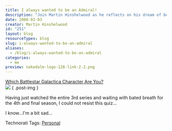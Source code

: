 ```yaml
---
title: I always wanted to be an Admiral!
description: "Join Martin Hinshelwood as he reflects on his dream of becoming an Admiral, inspired by Battlestar Galactica. Dive into personal insights and fun quizzes!"
date: 2008-02-03
creator: Martin Hinshelwood
id: "251"
layout: blog
resourceTypes: blog
slug: i-always-wanted-to-be-an-admiral
aliases:
  - /blog/i-always-wanted-to-be-an-admiral
categories:
  - me
preview: nakedalm-logo-128-link-2-2.png
---
```


[Which Battlestar Galactica Character Are You?  
![](images/bsg-adama-1-1.jpg)](http://www.buddytv.com/closedquiz/closed-quiz.aspx?quiz=21)
{ .post-img }

Having just watched the entire 3rd series and waiting with bated breath for the 4th and final season, I could not resist this quiz...

I know...I'm a bit sad...

Technorati Tags: [Personal](http://technorati.com/tags/Personal)
